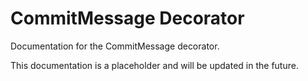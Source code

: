 # CommitMessage Decorator

Documentation for the CommitMessage decorator.

This documentation is a placeholder and will be updated in the future.
